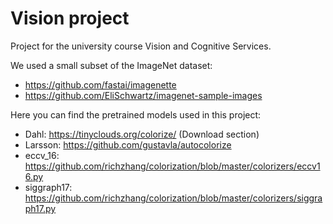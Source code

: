 # Vision project
Project for the university course Vision and Cognitive Services.

We used a small subset of the ImageNet dataset:
- https://github.com/fastai/imagenette
- https://github.com/EliSchwartz/imagenet-sample-images

Here you can find the pretrained models used in this project:
- Dahl: https://tinyclouds.org/colorize/ (Download section)
- Larsson: https://github.com/gustavla/autocolorize
- eccv_16: https://github.com/richzhang/colorization/blob/master/colorizers/eccv16.py
- siggraph17: https://github.com/richzhang/colorization/blob/master/colorizers/siggraph17.py


